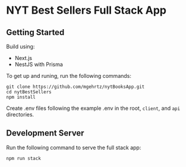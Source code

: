# NYT Best Sellers Full Stack App

## Getting Started

Build using:
- Next.js
- NestJS with Prisma

To get up and runing, run the following commands:

```shell
git clone https://github.com/mgehrtz/nytBooksApp.git
cd nytBestSellers
npm install
```

Create .env files following the example .env in the root, `client`, and `api` directories.

## Development Server

Run the following command to serve the full stack app:

```shell
npm run stack
```
